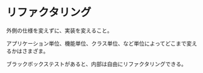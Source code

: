 # リファクタリング

外側の仕様を変えずに、実装を変えること。

アプリケーション単位、機能単位、クラス単位、など単位によってどこまで変えるかはさまざま。

ブラックボックステストがあると、内部は自由にリファクタリングできる。

